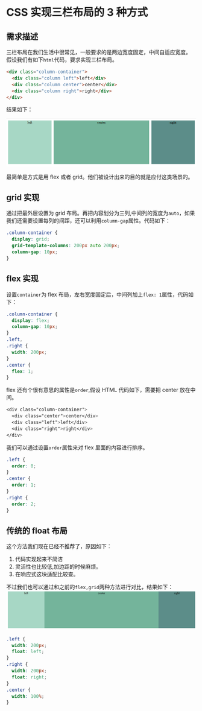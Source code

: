 # CSS 实现三栏布局的 3 种方式

## 需求描述

三栏布局在我们生活中很常见，一般要求的是两边宽度固定，中间自适应宽度。
假设我们有如下`html`代码，要求实现三栏布局。

```html
<div class="column-container">
  <div class="column left">left</div>
  <div class="column center">center</div>
  <div class="column right">right</div>
</div>
```

结果如下：

![three-columns](../images/css-three-columns.png)

最简单是方式是用 flex 或者 grid。他们被设计出来的目的就是应付这类场景的。

## grid 实现

通过把最外层设置为 grid 布局。再把内容划分为三列,中间列的宽度为`auto`，如果我们还需要设置每列的间距，还可以利用`column-gap`属性。代码如下：

```css
.column-container {
  display: grid;
  grid-template-columns: 200px auto 200px;
  column-gap: 10px;
}
```

## flex 实现

设置`container`为 flex 布局，左右宽度固定后，中间列加上`flex: 1`属性，代码如下：

```css
.column-container {
  display: flex;
  column-gap: 10px;
}
.left,
.right {
  width: 200px;
}
.center {
  flex: 1;
}
```

flex 还有个很有意思的属性是`order`,假设 HTML 代码如下，需要把 center 放在中间。

```css
<div class="column-container">
  <div class="center">center</div>
  <div class="left">left</div>
  <div class="right">right</div>
</div>
```

我们可以通过设置`order`属性来对 flex 里面的内容进行排序。

```css
.left {
  order: 0;
}
.center {
  order: 1;
}
.right {
  order: 2;
}
```

## 传统的 float 布局

这个方法我们现在已经不推荐了，原因如下：
1. 代码实现起来不简洁
2. 灵活性也比较低,加边距的时候麻烦。
3. 在响应式这块适配比较查。
   
不过我们也可以通过和之前的`flex,grid`两种方法进行对比，结果如下：
![three-columns-float](../images/css-three-columns-float.png)

```css
.left {
  width: 200px;
  float: left;
}
.right {
  width: 200px;
  float: right;
}
.center {
  width: 100%;
}
```
